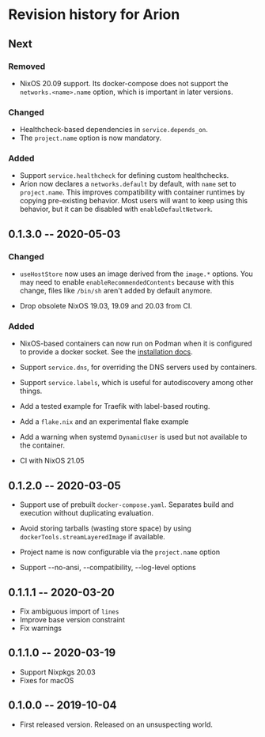 # Revision history for Arion

## Next

### Removed

 - NixOS 20.09 support. Its docker-compose does not support the
   `networks.<name>.name` option, which is important in later versions.

### Changed

* Healthcheck-based dependencies in `service.depends_on`.
* The `project.name` option is now mandatory.

### Added

* Support `service.healthcheck` for defining custom healthchecks.
* Arion now declares a `networks.default` by default, with `name` set to
  `project.name`. This improves compatibility with container runtimes by
  copying pre-existing behavior. Most users will want to keep using this
  behavior, but it can be disabled with `enableDefaultNetwork`.

## 0.1.3.0 -- 2020-05-03

### Changed

* `useHostStore` now uses an image derived from the `image.*` options. You may
  need to enable `enableRecommendedContents` because with this change, files
  like `/bin/sh` aren't added by default anymore.

* Drop obsolete NixOS 19.03, 19.09 and 20.03 from CI.

### Added

* NixOS-based containers can now run on Podman when it is configured to provide a docker socket. See the [installation docs](https://docs.hercules-ci.com/arion/#_nixos).

* Support `service.dns`, for overriding the DNS servers used by containers.

* Support `service.labels`, which is useful for autodiscovery among other things.

* Add a tested example for Traefik with label-based routing.

* Add a `flake.nix` and an experimental flake example

* Add a warning when systemd `DynamicUser` is used but not available to the
  container.

* CI with NixOS 21.05

## 0.1.2.0 -- 2020-03-05

* Support use of prebuilt `docker-compose.yaml`.
  Separates build and execution without duplicating evaluation.

* Avoid storing tarballs (wasting store space) by using
  `dockerTools.streamLayeredImage` if available.

* Project name is now configurable via the `project.name` option

* Support --no-ansi, --compatibility, --log-level options

## 0.1.1.1 -- 2020-03-20

* Fix ambiguous import of `lines`
* Improve base version constraint
* Fix warnings

## 0.1.1.0 -- 2020-03-19

* Support Nixpkgs 20.03
* Fixes for macOS

## 0.1.0.0 -- 2019-10-04

* First released version. Released on an unsuspecting world.

